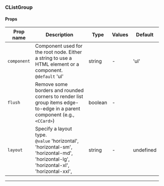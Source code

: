 ### CListGroup

#### Props

| Prop name              | Description                                                                                                                             | Type    | Values | Default   |
| ---------------------- | --------------------------------------------------------------------------------------------------------------------------------------- | ------- | ------ | --------- |
| <code>component</code> | Component used for the root node. Either a string to use a HTML element or a component.<br/>`@default` 'ul'                             | string  | -      | 'ul'      |
| <code>flush</code>     | Remove some borders and rounded corners to render list group items edge-to-edge in a parent component (e.g., `<CCard>`)                 | boolean | -      |           |
| <code>layout</code>    | Specify a layout type.<br/>`@value` 'horizontal', 'horizontal-sm', 'horizontal-md', 'horizontal-lg', 'horizontal-xl', 'horizontal-xxl', | string  | -      | undefined |

---
